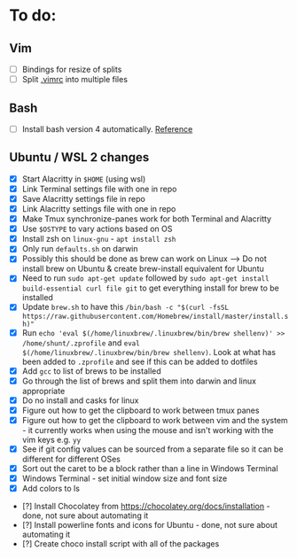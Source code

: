 # To do:

## Vim

- [ ] Bindings for resize of splits
- [ ] Split [.vimrc](./dotfiles/.vimrc) into multiple files

## Bash

- [ ] Install bash version 4 automatically. [Reference](https://gist.github.com/Rican7/44081a9806595704fa7b289c32fcd62c)

## Ubuntu / WSL 2 changes

- [x] Start Alacritty in `$HOME` (using wsl)
- [x] Link Terminal settings file with one in repo
- [x] Save Alacritty settings file in repo
- [x] Link Alacritty settings file with one in repo
- [x] Make Tmux synchronize-panes work for both Terminal and Alacritty
- [x] Use `$OSTYPE` to vary actions based on OS
- [x] Install zsh on `linux-gnu` - `apt install zsh`
- [x] Only run `defaults.sh` on darwin
- [x] Possibly this should be done as brew can work on Linux --> Do not install brew on Ubuntu & create brew-install equivalent for Ubuntu
- [x] Need to run `sudo apt-get update` followed by `sudo apt-get install build-essential curl file git` to get everything install for brew to be installed
- [x] Update `brew.sh` to have this `/bin/bash -c "$(curl -fsSL https://raw.githubusercontent.com/Homebrew/install/master/install.sh)"`
- [x] Run `echo 'eval $(/home/linuxbrew/.linuxbrew/bin/brew shellenv)' >> /home/shunt/.zprofile` and `eval $(/home/linuxbrew/.linuxbrew/bin/brew shellenv)`. Look at what has been added to `.zprofile` and see if this can be added to dotfiles
- [x] Add `gcc` to list of brews to be installed
- [x] Go through the list of brews and split them into darwin and linux appropriate
- [x] Do no install and casks for linux
- [x] Figure out how to get the clipboard to work between tmux panes
- [x] Figure out how to get the clipboard to work between vim and the system - it currently works when using the mouse and isn't working with the vim keys e.g. `yy`
- [x] See if git config values can be sourced from a separate file so it can be different for different OSes
- [x] Sort out the caret to be a block rather than a line in Windows Terminal
- [x] Windows Terminal - set initial window size and font size
- [x] Add colors to ls

- [?] Install Chocolatey from https://chocolatey.org/docs/installation - done, not sure about automating it
- [?] Install powerline fonts and icons for Ubuntu - done, not sure about automating it
- [?] Create choco install script with all of the packages
